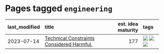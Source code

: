# Pages tagged `engineering`

|last_modified|title|est. idea maturity|tags
|:---|:---|---:|:---|
|2023-07-14|[Technical Constraints Considered Harmful.](../constraints_considered_hazardous.md)|177|[![](https://img.shields.io/badge/tag-best_practices-1661bc)](../tags/best_practices.md) [![](https://img.shields.io/badge/tag-engineering-296bb1)](../tags/engineering.md) [![](https://img.shields.io/badge/tag-publication-3f9741)](../tags/publication.md)|
